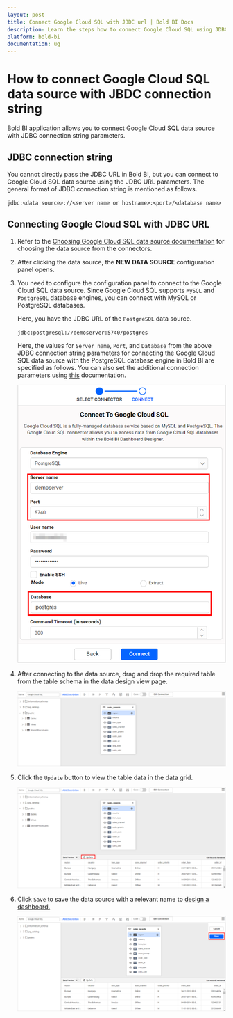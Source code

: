 ```yaml
---
layout: post
title: Connect Google Cloud SQL with JBDC url | Bold BI Docs
description: Learn the steps how to connect Google Cloud SQL using JDBC connection string in Bold BI Cloud based Web designer.
platform: bold-bi
documentation: ug
---
```

# How to connect Google Cloud SQL data source with JBDC connection string

Bold BI application allows you to connect Google Cloud SQL data source with JDBC connection string parameters.

## JDBC connection string

You cannot directly pass the JDBC URL in Bold BI, but you can connect to Google Cloud SQL data source using the JDBC URL parameters. The general format of JDBC connection string is mentioned as follows. 

`jdbc:<data source>://<server name or hostname>:<port>/<database name>`

## Connecting Google Cloud SQL with JDBC URL
 
1.  Refer to the [Choosing Google Cloud SQL data source documentation](https://help.boldbi.com/cloud-bi/working-with-data-source/data-connectors/google-cloud-sql/#choose-google-cloud-sql-data-source) for choosing the data source from the connectors.

2.	After clicking the data source, the **NEW DATA SOURCE** configuration panel opens.

3.	You need to configure the configuration panel to connect to the Google Cloud SQL data source. Since Google Cloud SQL supports `MySQL` and `PostgreSQL` database engines, you can connect with MySQL or PostgreSQL databases.

    Here, you have the JDBC URL of the `PostgreSQL` data source.
	
    `jdbc:postgresql://demoserver:5740/postgres`

    Here, the values for `Server name`, `Port`, and `Database` from the above JDBC connection string parameters for connecting the Google Cloud SQL data source with the PostgreSQL database engine in Bold BI are specified as follows. You can also set the additional connection parameters using [this](https://help.boldbi.com/cloud-bi/faq/how-to-enable-ssl-through-connection-parameters-for-postgresql-data-source/) documentation.

    ![Configuration panel](/static/assets/cloud/faq/images/configure-cloud-sql.png#max-width=55%)
	
4.	After connecting to the data source, drag and drop the required table from the table schema in the data design view page.
 
    ![Drag table](/static/assets/cloud/faq/images/drag-cloud-sql.png#max-width=100%)
	 
5.	Click the `Update` button to view the table data in the data grid.

    ![Update records](/static/assets/cloud/faq/images/update-cloud-sql.png#max-width=100%)
	
6.	Click `Save` to save the data source with a relevant name to [design a dashboard.](https://help.boldbi.com/cloud-bi/working-with-dashboards/)

    ![Save data source](/static/assets/cloud/faq/images/save-cloud-sql.png#max-width=100%)
	